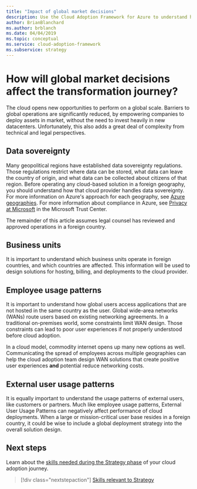 ```yaml
---
title: "Impact of global market decisions"
description: Use the Cloud Adoption Framework for Azure to understand how global market decisions can affect the transformation journey to the cloud.
author: BrianBlanchard
ms.author: brblanch
ms.date: 04/04/2019
ms.topic: conceptual
ms.service: cloud-adoption-framework
ms.subservice: strategy
---
```


<!-- markdownlint-disable MD026 -->

# How will global market decisions affect the transformation journey?

The cloud opens new opportunities to perform on a global scale. Barriers to global operations are significantly reduced, by empowering companies to deploy assets in market, without the need to invest heavily in new datacenters. Unfortunately, this also adds a great deal of complexity from technical and legal perspectives.

## Data sovereignty

Many geopolitical regions have established data sovereignty regulations. Those regulations restrict where data can be stored, what data can leave the country of origin, and what data can be collected about citizens of that region. Before operating any cloud-based solution in a foreign geography, you should understand how that cloud provider handles data sovereignty. For more information on Azure's approach for each geography, see [Azure geographies](https://azure.microsoft.com/global-infrastructure/geographies). For more information about compliance in Azure, see [Privacy at Microsoft](https://www.microsoft.com/trust-center/privacy) in the Microsoft Trust Center.

The remainder of this article assumes legal counsel has reviewed and approved operations in a foreign country.

## Business units

It is important to understand which business units operate in foreign countries, and which countries are affected. This information will be used to design solutions for hosting, billing, and deployments to the cloud provider.

## Employee usage patterns

It is important to understand how global users access applications that are not hosted in the same country as the user. Global wide-area networks (WANs) route users based on existing networking agreements. In a traditional on-premises world, some constraints limit WAN design. Those constraints can lead to poor user experiences if not properly understood before cloud adoption.

In a cloud model, commodity internet opens up many new options as well. Communicating the spread of employees across multiple geographies can help the cloud adoption team design WAN solutions that create positive user experiences **and** potential reduce networking costs.

## External user usage patterns

It is equally important to understand the usage patterns of external users, like customers or partners. Much like employee usage patterns, External User Usage Patterns can negatively affect performance of cloud deployments. When a large or mission-critical user base resides in a foreign country, it could be wise to include a global deployment strategy into the overall solution design.

## Next steps

Learn about the [skills needed during the Strategy phase](./suggested-skills.md) of your cloud adoption journey.

> [!div class="nextstepaction"]
> [Skills relevant to Strategy](./suggested-skills.md)
